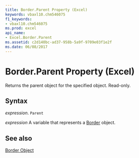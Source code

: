 ```yaml
---
title: Border.Parent Property (Excel)
keywords: vbaxl10.chm546075
f1_keywords:
- vbaxl10.chm546075
ms.prod: excel
api_name:
- Excel.Border.Parent
ms.assetid: c2d140bc-ad37-958b-5a9f-9709e03f1e2f
ms.date: 06/08/2017
---
```



# Border.Parent Property (Excel)

Returns the parent object for the specified object. Read-only.


## Syntax

 _expression_. `Parent`

 _expression_ A variable that represents a [Border](Excel.Border-graph-property.md) object.


## See also


[Border Object](Excel.Border(object).md)

